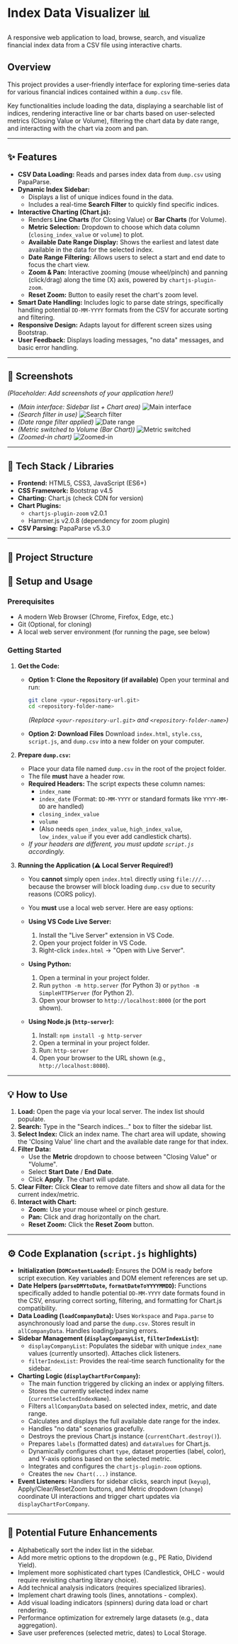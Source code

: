 # Index Data Visualizer 📊

A responsive web application to load, browse, search, and visualize financial index data from a CSV file using interactive charts.

## Overview

This project provides a user-friendly interface for exploring time-series data for various financial indices contained within a `dump.csv` file.

Key functionalities include loading the data, displaying a searchable list of indices, rendering interactive line or bar charts based on user-selected metrics (Closing Value or Volume), filtering the chart data by date range, and interacting with the chart via zoom and pan.

---

## ✨ Features

* **CSV Data Loading:** Reads and parses index data from `dump.csv` using PapaParse.
* **Dynamic Index Sidebar:**
    * Displays a list of unique indices found in the data.
    * Includes a real-time **Search Filter** to quickly find specific indices.
* **Interactive Charting (Chart.js):**
    * Renders **Line Charts** (for Closing Value) or **Bar Charts** (for Volume).
    * **Metric Selection:** Dropdown to choose which data column (`closing_index_value` or `volume`) to plot.
    * **Available Date Range Display:** Shows the earliest and latest date available in the data for the selected index.
    * **Date Range Filtering:** Allows users to select a start and end date to focus the chart view.
    * **Zoom & Pan:** Interactive zooming (mouse wheel/pinch) and panning (click/drag) along the time (X) axis, powered by `chartjs-plugin-zoom`.
    * **Reset Zoom:** Button to easily reset the chart's zoom level.
* **Smart Date Handling:** Includes logic to parse date strings, specifically handling potential `DD-MM-YYYY` formats from the CSV for accurate sorting and filtering.
* **Responsive Design:** Adapts layout for different screen sizes using Bootstrap.
* **User Feedback:** Displays loading messages, "no data" messages, and basic error handling.

---

## 📸 Screenshots

*(Placeholder: Add screenshots of your application here!)*

* *(Main interface: Sidebar list + Chart area)*
![Main interface](screenshots\1.png)
* *(Search filter in use)*
![Search filter](screenshots\2.png)
* *(Date range filter applied)*
![Date range](screenshots\3.png)
* *(Metric switched to Volume (Bar Chart))*
![Metric switched](screenshots\4.png)
* *(Zoomed-in chart)*
![Zoomed-in](screenshots\5.png)


---

## 🚀 Tech Stack / Libraries

* **Frontend:** HTML5, CSS3, JavaScript (ES6+)
* **CSS Framework:** Bootstrap v4.5
* **Charting:** Chart.js (check CDN for version)
* **Chart Plugins:**
    * `chartjs-plugin-zoom` v2.0.1
    * Hammer.js v2.0.8 (dependency for zoom plugin)
* **CSV Parsing:** PapaParse v5.3.0

---

## 📂 Project Structure

## 🔧 Setup and Usage

### Prerequisites

* A modern Web Browser (Chrome, Firefox, Edge, etc.)
* Git (Optional, for cloning)
* A local web server environment (for running the page, see below)

### Getting Started

1.  **Get the Code:**
    * **Option 1: Clone the Repository (if available)**
        Open your terminal and run:
        ```bash
        git clone <your-repository-url.git>
        cd <repository-folder-name>
        ```
        *(Replace `<your-repository-url.git>` and `<repository-folder-name>`)*

    * **Option 2: Download Files**
        Download `index.html`, `style.css`, `script.js`, and `dump.csv` into a new folder on your computer.

2.  **Prepare `dump.csv`:**
    * Place your data file named `dump.csv` in the root of the project folder.
    * The file **must** have a header row.
    * **Required Headers:** The script expects these column names:
        * `index_name`
        * `index_date` (Format: `DD-MM-YYYY` or standard formats like `YYYY-MM-DD` are handled)
        * `closing_index_value`
        * `volume`
        * (Also needs `open_index_value`, `high_index_value`, `low_index_value` if you ever add candlestick charts).
    * *If your headers are different, you must update `script.js` accordingly.*

3.  **Running the Application (⚠️ Local Server Required!)**
    * You **cannot** simply open `index.html` directly using `file:///...` because the browser will block loading `dump.csv` due to security reasons (CORS policy).
    * You **must** use a local web server. Here are easy options:

    * **Using VS Code Live Server:**
        1.  Install the "Live Server" extension in VS Code.
        2.  Open your project folder in VS Code.
        3.  Right-click `index.html` -> "Open with Live Server".

    * **Using Python:**
        1.  Open a terminal in your project folder.
        2.  Run `python -m http.server` (for Python 3) or `python -m SimpleHTTPServer` (for Python 2).
        3.  Open your browser to `http://localhost:8000` (or the port shown).

    * **Using Node.js (`http-server`):**
        1.  Install: `npm install -g http-server`
        2.  Open a terminal in your project folder.
        3.  Run: `http-server`
        4.  Open your browser to the URL shown (e.g., `http://localhost:8080`).

---

## 💡 How to Use

1.  **Load:** Open the page via your local server. The index list should populate.
2.  **Search:** Type in the "Search indices..." box to filter the sidebar list.
3.  **Select Index:** Click an index name. The chart area will update, showing the 'Closing Value' line chart and the available date range for that index.
4.  **Filter Data:**
    * Use the **Metric** dropdown to choose between "Closing Value" or "Volume".
    * Select **Start Date** / **End Date**.
    * Click **Apply**. The chart will update.
5.  **Clear Filter:** Click **Clear** to remove date filters and show all data for the current index/metric.
6.  **Interact with Chart:**
    * **Zoom:** Use your mouse wheel or pinch gesture.
    * **Pan:** Click and drag horizontally on the chart.
    * **Reset Zoom:** Click the **Reset Zoom** button.

---

## ⚙️ Code Explanation (`script.js` highlights)

* **Initialization (`DOMContentLoaded`):** Ensures the DOM is ready before script execution. Key variables and DOM element references are set up.
* **Date Helpers (`parseDMYtoDate`, `formatDateToYYYYMMDD`):** Functions specifically added to handle potential `DD-MM-YYYY` date formats found in the CSV, ensuring correct sorting, filtering, and formatting for Chart.js compatibility.
* **Data Loading (`loadCompanyData`):** Uses `Workspace` and `Papa.parse` to asynchronously load and parse the `dump.csv`. Stores result in `allCompanyData`. Handles loading/parsing errors.
* **Sidebar Management (`displayCompanyList`, `filterIndexList`):**
    * `displayCompanyList`: Populates the sidebar with unique `index_name` values (currently unsorted). Attaches click listeners.
    * `filterIndexList`: Provides the real-time search functionality for the sidebar.
* **Charting Logic (`displayChartForCompany`):**
    * The main function triggered by clicking an index or applying filters.
    * Stores the currently selected index name (`currentSelectedIndexName`).
    * Filters `allCompanyData` based on selected index, metric, and date range.
    * Calculates and displays the full available date range for the index.
    * Handles "no data" scenarios gracefully.
    * Destroys the previous Chart.js instance (`currentChart.destroy()`).
    * Prepares `labels` (formatted dates) and `dataValues` for Chart.js.
    * Dynamically configures chart `type`, dataset properties (label, color), and Y-axis options based on the selected metric.
    * Integrates and configures the `chartjs-plugin-zoom` options.
    * Creates the `new Chart(...)` instance.
* **Event Listeners:** Handlers for sidebar clicks, search input (`keyup`), Apply/Clear/ResetZoom buttons, and Metric dropdown (`change`) coordinate UI interactions and trigger chart updates via `displayChartForCompany`.

---

## 🌱 Potential Future Enhancements

* Alphabetically sort the index list in the sidebar.
* Add more metric options to the dropdown (e.g., PE Ratio, Dividend Yield).
* Implement more sophisticated chart types (Candlestick, OHLC - would require revisiting charting library choice).
* Add technical analysis indicators (requires specialized libraries).
* Implement chart drawing tools (lines, annotations - complex).
* Add visual loading indicators (spinners) during data load or chart rendering.
* Performance optimization for extremely large datasets (e.g., data aggregation).
* Save user preferences (selected metric, dates) to Local Storage.